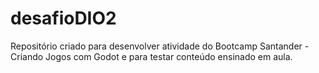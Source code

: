 # desafioDIO2
Repositório criado para desenvolver atividade do Bootcamp Santander - Criando Jogos com Godot e para testar conteúdo ensinado em aula.
